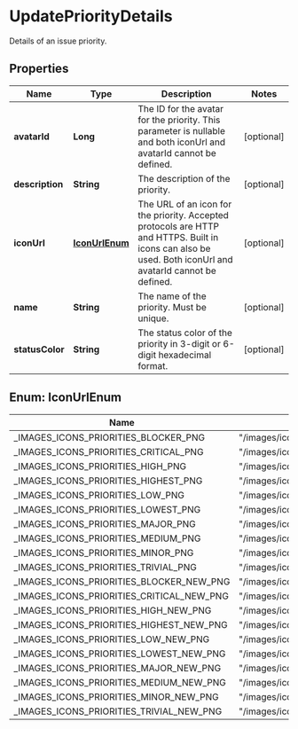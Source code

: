 

# UpdatePriorityDetails

Details of an issue priority.

## Properties

| Name | Type | Description | Notes |
|------------ | ------------- | ------------- | -------------|
|**avatarId** | **Long** | The ID for the avatar for the priority. This parameter is nullable and both iconUrl and avatarId cannot be defined. |  [optional] |
|**description** | **String** | The description of the priority. |  [optional] |
|**iconUrl** | [**IconUrlEnum**](#IconUrlEnum) | The URL of an icon for the priority. Accepted protocols are HTTP and HTTPS. Built in icons can also be used. Both iconUrl and avatarId cannot be defined. |  [optional] |
|**name** | **String** | The name of the priority. Must be unique. |  [optional] |
|**statusColor** | **String** | The status color of the priority in 3-digit or 6-digit hexadecimal format. |  [optional] |



## Enum: IconUrlEnum

| Name | Value |
|---- | -----|
| _IMAGES_ICONS_PRIORITIES_BLOCKER_PNG | &quot;/images/icons/priorities/blocker.png&quot; |
| _IMAGES_ICONS_PRIORITIES_CRITICAL_PNG | &quot;/images/icons/priorities/critical.png&quot; |
| _IMAGES_ICONS_PRIORITIES_HIGH_PNG | &quot;/images/icons/priorities/high.png&quot; |
| _IMAGES_ICONS_PRIORITIES_HIGHEST_PNG | &quot;/images/icons/priorities/highest.png&quot; |
| _IMAGES_ICONS_PRIORITIES_LOW_PNG | &quot;/images/icons/priorities/low.png&quot; |
| _IMAGES_ICONS_PRIORITIES_LOWEST_PNG | &quot;/images/icons/priorities/lowest.png&quot; |
| _IMAGES_ICONS_PRIORITIES_MAJOR_PNG | &quot;/images/icons/priorities/major.png&quot; |
| _IMAGES_ICONS_PRIORITIES_MEDIUM_PNG | &quot;/images/icons/priorities/medium.png&quot; |
| _IMAGES_ICONS_PRIORITIES_MINOR_PNG | &quot;/images/icons/priorities/minor.png&quot; |
| _IMAGES_ICONS_PRIORITIES_TRIVIAL_PNG | &quot;/images/icons/priorities/trivial.png&quot; |
| _IMAGES_ICONS_PRIORITIES_BLOCKER_NEW_PNG | &quot;/images/icons/priorities/blocker_new.png&quot; |
| _IMAGES_ICONS_PRIORITIES_CRITICAL_NEW_PNG | &quot;/images/icons/priorities/critical_new.png&quot; |
| _IMAGES_ICONS_PRIORITIES_HIGH_NEW_PNG | &quot;/images/icons/priorities/high_new.png&quot; |
| _IMAGES_ICONS_PRIORITIES_HIGHEST_NEW_PNG | &quot;/images/icons/priorities/highest_new.png&quot; |
| _IMAGES_ICONS_PRIORITIES_LOW_NEW_PNG | &quot;/images/icons/priorities/low_new.png&quot; |
| _IMAGES_ICONS_PRIORITIES_LOWEST_NEW_PNG | &quot;/images/icons/priorities/lowest_new.png&quot; |
| _IMAGES_ICONS_PRIORITIES_MAJOR_NEW_PNG | &quot;/images/icons/priorities/major_new.png&quot; |
| _IMAGES_ICONS_PRIORITIES_MEDIUM_NEW_PNG | &quot;/images/icons/priorities/medium_new.png&quot; |
| _IMAGES_ICONS_PRIORITIES_MINOR_NEW_PNG | &quot;/images/icons/priorities/minor_new.png&quot; |
| _IMAGES_ICONS_PRIORITIES_TRIVIAL_NEW_PNG | &quot;/images/icons/priorities/trivial_new.png&quot; |



